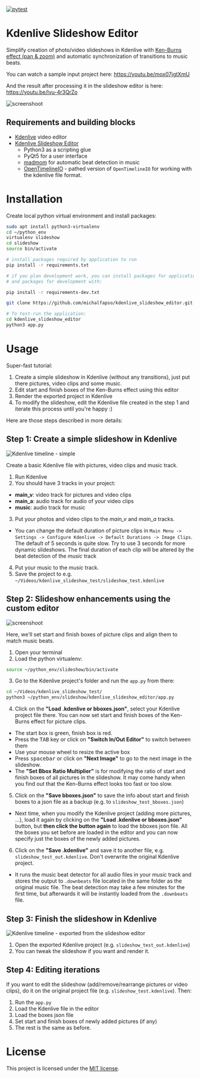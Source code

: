 [![pytest](https://github.com/izikeros/kdenlive_slideshow_editor/actions/workflows/pytest.yml/badge.svg)](https://github.com/izikeros/kdenlive_slideshow_editor/actions/workflows/pytest.yml)
# Kdenlive Slideshow Editor

Simplify creation of photo/video slideshows in Kdenlive with [Ken-Burns effect (pan & zoom)](https://en.wikipedia.org/wiki/Ken_Burns_effect) and automatic synchronization of transitions to music beats.

You can watch a sample input project here: https://youtu.be/mox07jgtXmU

And the result after processing it in the slideshow editor is here: https://youtu.be/lvu-4r3QrZo

![screenshoot](./doc/slideshow_editor.gif)

## Requirements and building blocks

- [Kdenlive](https://www.kdenlive.org) video editor
- [Kdenlive Slideshow Editor](https://github.com/michalfapso/kdenlive_slideshow_editor)
  - Python3 as a scripting glue
  - PyQt5 for a user interface
  - [madmom](https://github.com/CPJKU/madmom) for automatic beat detection in music
  - [OpenTimelineIO](https://github.com/michalfapso/OpenTimelineIO) - pathed version of `OpenTimelineIO` for working with the kdenlive file format.

# Installation
Create local python virtual environment and install packages:
```sh
sudo apt install python3-virtualenv
cd ~/python_env
virtualenv slideshow
cd slideshow
source bin/activate

# install packages required by application to run
pip install -r requirements.txt

# if you plan development work, you can install packages for application 
# and packages for development with:

pip install -r requirements-dev.txt

git clone https://github.com/michalfapso/kdenlive_slideshow_editor.git

# To test-run the application:
cd kdenlive_slideshow_editor
python3 app.py
```

# Usage

Super-fast tutorial:
1. Create a simple slideshow in Kdenlive (without any transitions), just put there pictures, video clips and some music.
2. Edit start and finish boxes of the Ken-Burns effect using this editor
3. Render the exported project in Kdenlive
4. To modify the slideshow, edit the Kdenlive file created in the step 1 and iterate this process until you're happy :)

Here are those steps described in more details:

## Step 1: Create a simple slideshow in Kdenlive

![Kdenlive timeline - simple](./doc/timeline_simple.jpg)

Create a basic Kdenlive file with pictures, video clips and music track.

1. Run Kdenlive
2. You should have 3 tracks in your project:<br/>
  - **main_v**: video track for pictures and video clips<br/>
  - **main_a**: audio track for audio of your video clips<br/>
  - **music**: audio track for music<br/>
3. Put your photos and video clips to the *main_v* and *main_a* tracks.
  - You can change the default duration of picture clips in `Main Menu -> Settings -> Configure Kdenlive -> Default Durations -> Image Clips`. The default of 5 seconds is quite slow. Try to use 3 seconds for more dynamic slideshows. The final duration of each clip will be altered by the beat detection of the *music* track
4. Put your music to the *music* track.
5. Save the project to e.g. `~/Videos/kdenlive_slideshow_test/slideshow_test.kdenlive`

## Step 2: Slideshow enhancements using the custom editor

![screenshoot](./doc/slideshow_editor.gif)

Here, we'll set start and finish boxes of picture clips and align them to match music beats.

1. Open your terminal
2. Load the python virtualenv:
  ```sh
  source ~/python_env/slideshow/bin/activate
  ```
3. Go to the Kdenlive project's folder and run the `app.py` from there:
  ```sh
  cd ~/Videos/kdenlive_slideshow_test/
  python3 ~/python_env/slideshow/kdenlive_slideshow_editor/app.py
  ```
4. Click on the **"Load .kdenlive or bboxes.json"**, select your Kdenlive project file there. You can now set start and finish boxes of the Ken-Burns effect for picture clips.
  - The start box is green, finish box is red.
  - Press the <kbd>TAB</kbd> key or click on **"Switch In/Out Editor"** to switch between them
  - Use your mouse wheel to resize the active box
  - Press <kbd>spacebar</kbd> or click on **"Next Image"** to go to the next image in the slideshow.
  - The **"Set Bbox Ratio Multiplier"** is for modifying the ratio of start and finish boxes of all pictures in the slideshow. It may come handy when you find out that the Ken-Burns effect looks too fast or too slow.
5. Click on the **"Save bboxes.json"** to save the info about start and finish boxes to a json file as a backup (e.g. to `slideshow_test_bboxes.json`)
  - Next time, when you modify the Kdenlive project (adding more pictures, ...), load it again by clicking on the **"Load .kdenlive or bboxes.json"** button, but **then click the button again** to load the bboxes json file. All the boxes you set before are loaded in the editor and you can now specify just the boxes of the newly added pictures.
6. Click on the **"Save .kdenlive"** and save it to another file, e.g. `slideshow_test_out.kdenlive`. Don't overwrite the original Kdenlive project.
  - It runs the music beat detector for all audio files in your *music* track and stores the output to `.downbeats` file located in the same folder as the original music file. The beat detection may take a few minutes for the first time, but afterwards it will be instantly loaded from the `.downbeats` file.

## Step 3: Finish the slideshow in Kdenlive

![Kdenlive timeline - exported from the slideshow editor](./doc/timeline_slideshow.jpg)

1. Open the exported Kdenlive project (e.g. `slideshow_test_out.kdenlive`)
2. You can tweak the slideshow if you want and render it.

## Step 4: Editing iterations

If you want to edit the slideshow (add/remove/rearrange pictures or video clips), do it on the original project file (e.g. `slideshow_test.kdenlive`). Then:

1. Run the `app.py`
1. Load the Kdenlive file in the editor
2. Load the boxes json file
3. Set start and finish boxes of newly added pictures (if any)
4. The rest is the same as before.

# License
This project is licensed under the [MIT license](LICENSE.md).
